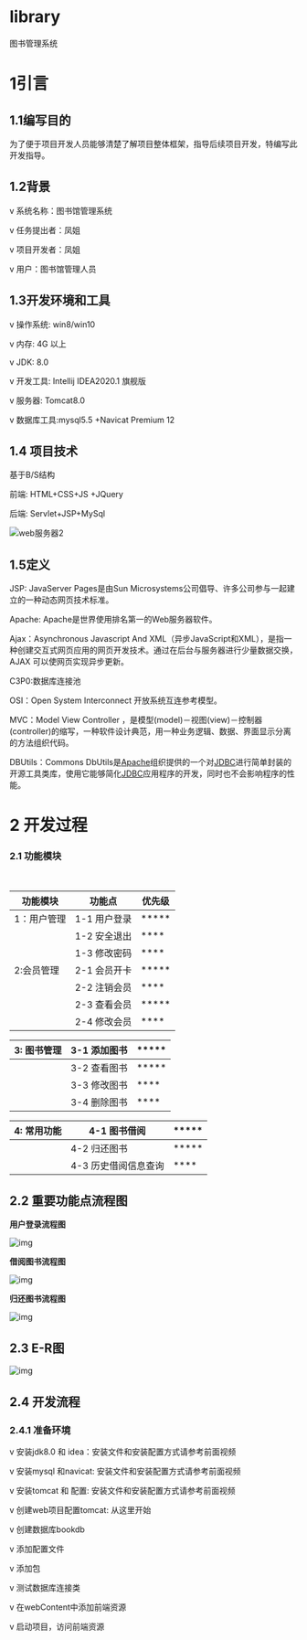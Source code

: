 # library
图书管理系统

# 1引言

## 1.1编写目的

为了便于项目开发人员能够清楚了解项目整体框架，指导后续项目开发，特编写此开发指导。

## 1.2背景

v  系统名称：图书馆管理系统

v  任务提出者：凤姐

v  项目开发者：凤姐

v  用户：图书馆管理人员

 

## 1.3开发环境和工具

v     操作系统: win8/win10 

v     内存: 4G 以上

v     JDK: 8.0

v     开发工具: Intellij IDEA2020.1 旗舰版

v     服务器:  Tomcat8.0

v     数据库工具:mysql5.5 +Navicat Premium 12  

## 1.4 项目技术

基于B/S结构  

前端: HTML+CSS+JS +JQuery  

后端: Servlet+JSP+MySql   

![web服务器2](file:///C:\Users\weihua\AppData\Local\Temp\msohtmlclip1\01\clip_image002.jpg)      

## 1.5定义

JSP: JavaServer Pages是由Sun Microsystems公司倡导、许多公司参与一起建立的一种动态网页技术标准。

Apache: Apache是世界使用排名第一的Web服务器软件。

Ajax：Asynchronous Javascript And XML（异步JavaScript和XML），是指一种创建交互式网页应用的网页开发技术。通过在后台与服务器进行少量数据交换，AJAX 可以使网页实现异步更新。

C3P0:数据库连接池

OSI：Open System Interconnect 开放系统互连参考模型。

MVC：Model View Controller ，是模型(model)－视图(view)－控制器(controller)的缩写，一种软件设计典范，用一种业务逻辑、数据、界面显示分离的方法组织代码。

DBUtils：Commons DbUtils是[Apache](https://baike.baidu.com/item/Apache/8512995)组织提供的一个对[JDBC](https://baike.baidu.com/item/JDBC)进行简单封装的开源工具类库，使用它能够简化[JDBC](https://baike.baidu.com/item/JDBC)应用程序的开发，同时也不会影响程序的性能。

# 2  开发过程

### 2.1 功能模块 

​    

| 功能模块    | 功能点       | 优先级 |
| ----------- | ------------ | ------ |
| 1：用户管理 | 1-1 用户登录 | *****  |
|             | 1-2 安全退出 | ****   |
|             | 1-3 修改密码 | ****   |
| 2:会员管理  | 2-1 会员开卡 | *****  |
|             | 2-2 注销会员 | ****   |
|             | 2-3 查看会员 | *****  |
|             | 2-4 修改会员 | ****   |

 

| 3: 图书管理 | 3-1 添加图书 | ***** |
| ----------- | ------------ | ----- |
|             | 3-2 查看图书 | ***** |
|             | 3-3 修改图书 | ****  |
|             | 3-4 删除图书 | ****  |

 

| 4: 常用功能 | 4-1 图书借阅         | ***** |
| ----------- | -------------------- | ----- |
|             | 4-2 归还图书         | ***** |
|             | 4-3 历史借阅信息查询 | ****  |

 

## 2.2 重要功能点流程图

**用户登录流程图**

![img](file:///C:\Users\weihua\AppData\Local\Temp\msohtmlclip1\01\clip_image004.jpg)

**借阅图书流程图**

![img](file:///C:\Users\weihua\AppData\Local\Temp\msohtmlclip1\01\clip_image006.jpg)

**归还图书流程图**

![img](file:///C:\Users\weihua\AppData\Local\Temp\msohtmlclip1\01\clip_image008.jpg)

 

## 2.3 E-R图

![img](file:///C:\Users\weihua\AppData\Local\Temp\msohtmlclip1\01\clip_image010.jpg)

## 2.4 开发流程

### 2.4.1 准备环境

v  安装jdk8.0 和 idea：安装文件和安装配置方式请参考前面视频

v  安装mysql 和navicat: 安装文件和安装配置方式请参考前面视频

v  安装tomcat 和 配置: 安装文件和安装配置方式请参考前面视频

v  创建web项目配置tomcat: 从这里开始

v  创建数据库bookdb

v  添加配置文件

v  添加包

v  测试数据库连接类

v  在webContent中添加前端资源

v  启动项目，访问前端资源

 

### 



 

​     

 

​    

​      

​       

  

   

 